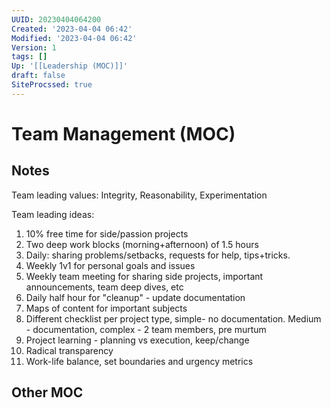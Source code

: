 ```yaml
---
UUID: 20230404064200
Created: '2023-04-04 06:42'
Modified: '2023-04-04 06:42'
Version: 1
tags: []
Up: '[[Leadership (MOC)]]'
draft: false
SiteProcssed: true
---
```


# Team Management (MOC)

## Notes

Team leading values:
Integrity, Reasonability, Experimentation
  
Team leading ideas:  
1. 10% free time for side/passion projects  
2. Two deep work blocks (morning+afternoon) of 1.5 hours  
3. Daily: sharing problems/setbacks, requests for help, tips+tricks.  
4. Weekly 1v1 for personal goals and issues  
5. Weekly team meeting for sharing side projects, important announcements, team deep dives, etc  
6. Daily half hour for "cleanup" - update documentation  
7. Maps of content for important subjects  
8. Different checklist per project type, simple- no documentation. Medium - documentation, complex - 2 team members, pre murtum  
9. Project learning - planning vs execution, keep/change  
10. Radical transparency  
11. Work-life balance, set boundaries and urgency metrics

## Other MOC

